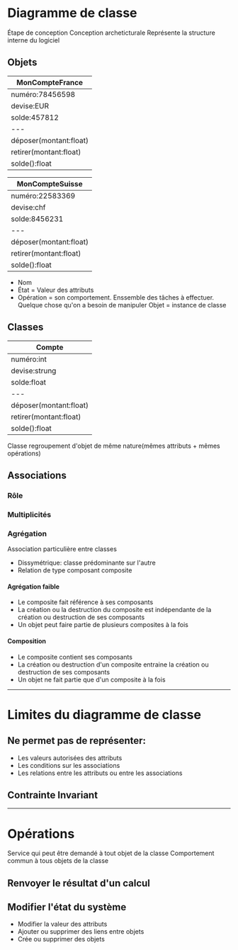 # Diagramme de classe
Étape de conception
Conception archeticturale
Représente la structure interne du logiciel

## Objets
|MonCompteFrance|
|---|
|numéro:78456598|
|devise:EUR|
|solde:457812|
|---|
|déposer(montant:float)|
|retirer(montant:float)|
|solde():float|

|MonCompteSuisse|
|---|
|numéro:22583369|
|devise:chf|
|solde:8456231|
|---|
|déposer(montant:float)|
|retirer(montant:float)|
|solde():float|

- Nom
- État = Valeur des attributs
- Opération = son comportement. Enssemble des tâches à effectuer.
Quelque chose qu'on a besoin de manipuler
Objet = instance de classe

## Classes
|Compte|
|----|
|numéro:int|
|devise:strung|
|solde:float|
|---|
|déposer(montant:float)|
|retirer(montant:float)|
|solde():float|

Classe regroupement d'objet de même nature(mêmes attributs + mêmes opérations)

## Associations
### Rôle
### Multiplicités
### Agrégation
Association particulière entre classes
- Dissymétrique: classe prédominante sur l'autre
- Relation de type composant composite
#### Agrégation faible
- Le composite fait référence à ses composants
- La création ou la destruction du composite est indépendante de la création ou destruction de ses composants
- Un objet peut faire partie de plusieurs composites à la fois
#### Composition
- Le composite contient ses composants
- La création ou destruction d'un composite entraine la création ou destruction de ses composants
- Un objet ne fait partie que d'un composite à la fois
----
# Limites du diagramme de classe
## Ne permet pas de représenter:
- Les valeurs autorisées des attributs
- Les conditions sur les associations
- Les relations entre les attributs ou entre les associations
## Contrainte Invariant
---
# Opérations
Service qui peut être demandé à tout objet de la classe
Comportement commun à tous objets de la classe
## Renvoyer le résultat d'un calcul
## Modifier l'état du système
- Modifier la valeur des attributs
- Ajouter ou supprimer des liens entre objets
- Crée  ou supprimer des objets

